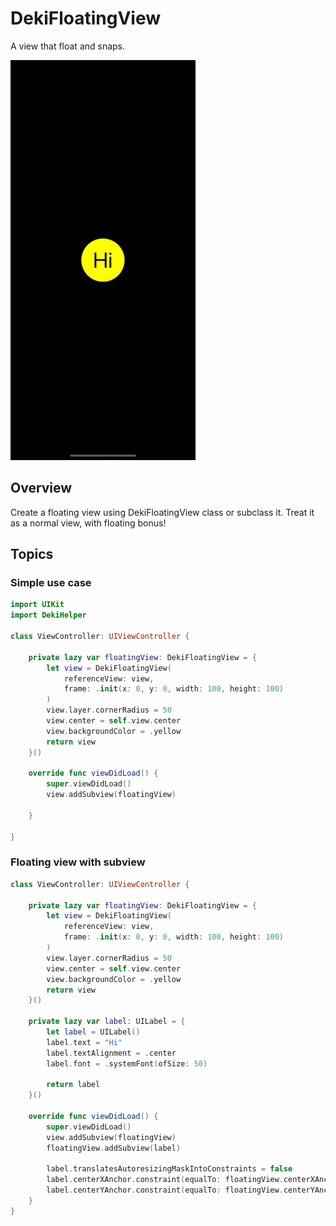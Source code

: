 # DekiFloatingView

A view that float and snaps.

![dekifloatingview](./Resources/dekifloatingview-p.gif)

## Overview

Create a floating view using DekiFloatingView class or subclass it. Treat it as a normal view, with floating bonus!

## Topics

### Simple use case

```swift
import UIKit
import DekiHelper

class ViewController: UIViewController {

    private lazy var floatingView: DekiFloatingView = {
        let view = DekiFloatingView(
            referenceView: view,
            frame: .init(x: 0, y: 0, width: 100, height: 100)
        )
        view.layer.cornerRadius = 50
        view.center = self.view.center
        view.backgroundColor = .yellow
        return view
    }()
    
    override func viewDidLoad() {
        super.viewDidLoad()
        view.addSubview(floatingView)

    }

}
```

### Floating view with subview

```swift
class ViewController: UIViewController {

    private lazy var floatingView: DekiFloatingView = {
        let view = DekiFloatingView(
            referenceView: view,
            frame: .init(x: 0, y: 0, width: 100, height: 100)
        )
        view.layer.cornerRadius = 50
        view.center = self.view.center
        view.backgroundColor = .yellow
        return view
    }()

    private lazy var label: UILabel = {
        let label = UILabel()
        label.text = "Hi"
        label.textAlignment = .center
        label.font = .systemFont(ofSize: 50)
        
        return label
    }()
    
    override func viewDidLoad() {
        super.viewDidLoad()
        view.addSubview(floatingView)
        floatingView.addSubview(label)
        
        label.translatesAutoresizingMaskIntoConstraints = false
        label.centerXAnchor.constraint(equalTo: floatingView.centerXAnchor).isActive = true
        label.centerYAnchor.constraint(equalTo: floatingView.centerYAnchor).isActive = true
    }
}

```
